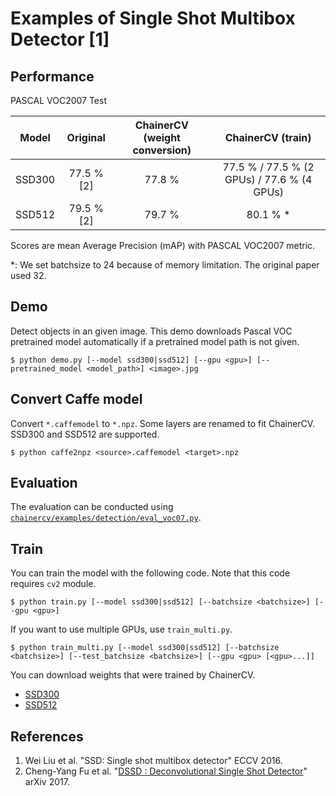 # Examples of Single Shot Multibox Detector [1]

## Performance
PASCAL VOC2007 Test

| Model | Original | ChainerCV (weight conversion) | ChainerCV (train) |
|:-:|:-:|:-:|:-:|
| SSD300 | 77.5 % [2] | 77.8 % | 77.5 % / 77.5 % (2 GPUs) / 77.6 % (4 GPUs) |
| SSD512 | 79.5 % [2] | 79.7 % | 80.1 % * |

Scores are mean Average Precision (mAP) with PASCAL VOC2007 metric.

\*: We set batchsize to 24 because of memory limitation. The original paper used 32.

## Demo
Detect objects in an given image. This demo downloads Pascal VOC pretrained model automatically if a pretrained model path is not given.
```
$ python demo.py [--model ssd300|ssd512] [--gpu <gpu>] [--pretrained_model <model_path>] <image>.jpg
```

## Convert Caffe model
Convert `*.caffemodel` to `*.npz`. Some layers are renamed to fit ChainerCV. SSD300 and SSD512 are supported.
```
$ python caffe2npz <source>.caffemodel <target>.npz
```

## Evaluation
The evaluation can be conducted using [`chainercv/examples/detection/eval_voc07.py`](https://github.com/chainer/chainercv/blob/master/examples/detection).

## Train
You can train the model with the following code.
Note that this code requires `cv2` module.
```
$ python train.py [--model ssd300|ssd512] [--batchsize <batchsize>] [--gpu <gpu>]
```

If you want to use multiple GPUs, use `train_multi.py`.
```
$ python train_multi.py [--model ssd300|ssd512] [--batchsize <batchsize>] [--test_batchsize <batchsize>] [--gpu <gpu> [<gpu>...]]
```

You can download weights that were trained by ChainerCV.
- [SSD300](https://github.com/yuyu2172/share-weights/releases/download/0.0.4/ssd300_voc0712_trained_2017_08_08.npz)
- [SSD512](https://github.com/yuyu2172/share-weights/releases/download/0.0.4/ssd512_voc0712_trained_batchsize_24_2017_08_08.npz)

## References
1. Wei Liu et al. "SSD: Single shot multibox detector" ECCV 2016.
2. Cheng-Yang Fu et al. "[DSSD : Deconvolutional Single Shot Detector](https://arxiv.org/abs/1701.06659)" arXiv 2017.
